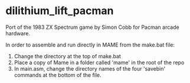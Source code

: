 # dilithium_lift_pacman
Port of the 1983 ZX Spectrum game by Simon Cobb for Pacman arcade hardware.

In order to assemble and run directly in MAME from the make.bat file:

1) Change the directory at the top of make.bat
2) Place a copy of Mame in a folder called 'mame' in the root of the repo
3) In main.asm, change the directory names of the four 'savebin' commands at the bottom of the file.
